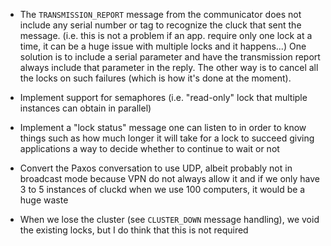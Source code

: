 
* The `TRANSMISSION_REPORT` message from the communicator does not include
  any serial number or tag to recognize the cluck that sent the message.
  (i.e. this is not a problem if an app. require only one lock at a time,
  it can be a huge issue with multiple locks and it happens...) One solution
  is to include a serial parameter and have the transmission report always
  include that parameter in the reply. The other way is to cancel all the
  locks on such failures (which is how it's done at the moment).

* Implement support for semaphores (i.e. "read-only" lock that multiple
  instances can obtain in parallel)

* Implement a "lock status" message one can listen to in order to know things
  such as how much longer it will take for a lock to succeed giving
  applications a way to decide whether to continue to wait or not

* Convert the Paxos conversation to use UDP, albeit probably not in broadcast
  mode because VPN do not always allow it and if we only have 3 to 5 instances
  of cluckd when we use 100 computers, it would be a huge waste

* When we lose the cluster (see `CLUSTER_DOWN` message handling), we void the
  existing locks, but I do think that this is not required

